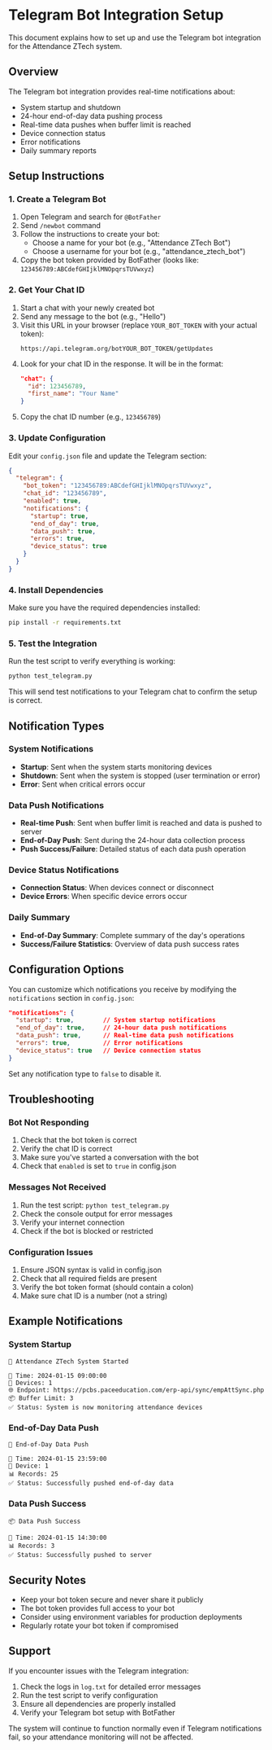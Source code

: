 # Telegram Bot Integration Setup

This document explains how to set up and use the Telegram bot integration for the Attendance ZTech system.

## Overview

The Telegram bot integration provides real-time notifications about:
- System startup and shutdown
- 24-hour end-of-day data pushing process
- Real-time data pushes when buffer limit is reached
- Device connection status
- Error notifications
- Daily summary reports

## Setup Instructions

### 1. Create a Telegram Bot

1. Open Telegram and search for `@BotFather`
2. Send `/newbot` command
3. Follow the instructions to create your bot:
   - Choose a name for your bot (e.g., "Attendance ZTech Bot")
   - Choose a username for your bot (e.g., "attendance_ztech_bot")
4. Copy the bot token provided by BotFather (looks like: `123456789:ABCdefGHIjklMNOpqrsTUVwxyz`)

### 2. Get Your Chat ID

1. Start a chat with your newly created bot
2. Send any message to the bot (e.g., "Hello")
3. Visit this URL in your browser (replace `YOUR_BOT_TOKEN` with your actual token):
   ```
   https://api.telegram.org/botYOUR_BOT_TOKEN/getUpdates
   ```
4. Look for your chat ID in the response. It will be in the format:
   ```json
   "chat": {
     "id": 123456789,
     "first_name": "Your Name"
   }
   ```
5. Copy the chat ID number (e.g., `123456789`)

### 3. Update Configuration

Edit your `config.json` file and update the Telegram section:

```json
{
  "telegram": {
    "bot_token": "123456789:ABCdefGHIjklMNOpqrsTUVwxyz",
    "chat_id": "123456789",
    "enabled": true,
    "notifications": {
      "startup": true,
      "end_of_day": true,
      "data_push": true,
      "errors": true,
      "device_status": true
    }
  }
}
```

### 4. Install Dependencies

Make sure you have the required dependencies installed:

```bash
pip install -r requirements.txt
```

### 5. Test the Integration

Run the test script to verify everything is working:

```bash
python test_telegram.py
```

This will send test notifications to your Telegram chat to confirm the setup is correct.

## Notification Types

### System Notifications
- **Startup**: Sent when the system starts monitoring devices
- **Shutdown**: Sent when the system is stopped (user termination or error)
- **Error**: Sent when critical errors occur

### Data Push Notifications
- **Real-time Push**: Sent when buffer limit is reached and data is pushed to server
- **End-of-Day Push**: Sent during the 24-hour data collection process
- **Push Success/Failure**: Detailed status of each data push operation

### Device Status Notifications
- **Connection Status**: When devices connect or disconnect
- **Device Errors**: When specific device errors occur

### Daily Summary
- **End-of-Day Summary**: Complete summary of the day's operations
- **Success/Failure Statistics**: Overview of data push success rates

## Configuration Options

You can customize which notifications you receive by modifying the `notifications` section in `config.json`:

```json
"notifications": {
  "startup": true,        // System startup notifications
  "end_of_day": true,     // 24-hour data push notifications
  "data_push": true,      // Real-time data push notifications
  "errors": true,         // Error notifications
  "device_status": true   // Device connection status
}
```

Set any notification type to `false` to disable it.

## Troubleshooting

### Bot Not Responding
1. Check that the bot token is correct
2. Verify the chat ID is correct
3. Make sure you've started a conversation with the bot
4. Check that `enabled` is set to `true` in config.json

### Messages Not Received
1. Run the test script: `python test_telegram.py`
2. Check the console output for error messages
3. Verify your internet connection
4. Check if the bot is blocked or restricted

### Configuration Issues
1. Ensure JSON syntax is valid in config.json
2. Check that all required fields are present
3. Verify the bot token format (should contain a colon)
4. Make sure chat ID is a number (not a string)

## Example Notifications

### System Startup
```
🚀 Attendance ZTech System Started

📅 Time: 2024-01-15 09:00:00
📱 Devices: 1
🌐 Endpoint: https://pcbs.paceeducation.com/erp-api/sync/empAttSync.php
📦 Buffer Limit: 3
✅ Status: System is now monitoring attendance devices
```

### End-of-Day Data Push
```
🌅 End-of-Day Data Push

📅 Time: 2024-01-15 23:59:00
📱 Device: 1
📊 Records: 25
✅ Status: Successfully pushed end-of-day data
```

### Data Push Success
```
📦 Data Push Success

📅 Time: 2024-01-15 14:30:00
📊 Records: 3
✅ Status: Successfully pushed to server
```

## Security Notes

- Keep your bot token secure and never share it publicly
- The bot token provides full access to your bot
- Consider using environment variables for production deployments
- Regularly rotate your bot token if compromised

## Support

If you encounter issues with the Telegram integration:

1. Check the logs in `log.txt` for detailed error messages
2. Run the test script to verify configuration
3. Ensure all dependencies are properly installed
4. Verify your Telegram bot setup with BotFather

The system will continue to function normally even if Telegram notifications fail, so your attendance monitoring will not be affected.
